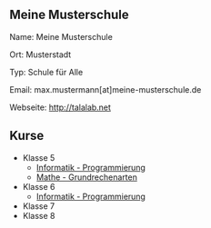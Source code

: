 Meine Musterschule
---

Name: Meine Musterschule

Ort: Musterstadt

Typ: Schule für Alle

Email: max.mustermann[at]meine-musterschule.de

Webseite: http://talalab.net

Kurse
---

+ Klasse 5
  * [Informatik - Programmierung](https://github.com/axel-klinger/informatik-ag)
  * [Mathe - Grundrechenarten](https://github.com/axel-klinger/tala-tutorial/tree/master/beispiele/schule/klasse-7/mathe)
+ Klasse 6
  * [Informatik - Programmierung](https://github.com/axel-klinger/informatik-ag)
+ Klasse 7
+ Klasse 8
